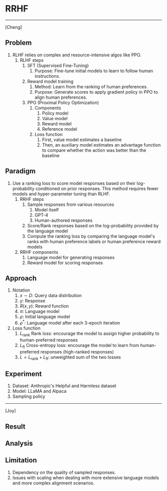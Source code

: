 # RRHF

---

[Cheng]

## Problem

1. RLHF relies on complex and resource-intensive algos like PPO.
   1. RLHF steps
      1. SFT (Supervised Fine-Tuning)
         1. Purpose: Fine-tune initial models to learn to follow human instructions.
      2. Reward model training
         1. Method: Learn from the ranking of human preferences.
         2. Purpose: Generate scores to apply gradient policy in PPO to align human preferences.
      3. PPO (Proximal Policy Optimization)
         1. Components
            1. Policy model
            2. Value model
            3. Reward model
            4. Reference model
         2. Loss function
            1. First, value model estimates a baseline
            2. Then, an auxiliary model estimates an advantage function to compare whether the action was better than the baseline

## Paradigm

1. Use a ranking loss to score model responses based on their log-probability conditioned on prior responses. This method requires fewer models and hyper-parameter tuning than RLHF.
   1. RRHF steps
      1. Sample responses from various resources
         1. Model itself
         2. GPT-4
         3. Human-authored responses
      2. Score/Rank responses based on the log-probability provided by the language model
      3. Compute the ranking loss by comparing the language model's ranks with human preference labels or human preference reward models
   2. RRHF components
      1. Language model for generating responses
      2. Reward model for scoring responses

## Approach

1. Notation
   1. $x \sim D$: Query data distribution
   2. $y$: Response
   3. $R(x, y)$: Reward function
   4. $\pi$: Language model
   5. $\rho$: Initial language model
   6. $\rho^*$: Language model after each 3-epoch iteration
2. Loss function
   1. $L_{\text{rank}}$ Rank loss: encourage the model to assign higher probability to human-preferred responses
   2. $L_{\text{ft}}$ Cross-entropy loss: encourage the model to learn from human-preferred responses (high-ranked responses)
   3. $L = L_{\text{rank}} + L_{\text{ft}}$: unweighted sum of the two losses

## Experiment

1. Dataset: Anthropic's Helpful and Harmless dataset
2. Model: LLaMA and Alpaca
3. Sampling policy

---

[Joy]

## Result

## Analysis

## Limitation

1. Dependency on the quality of sampled responses.
2. Issues with scaling when dealing with more extensive language models and more complex alignment scenarios.
